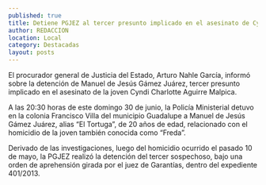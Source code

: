 ```yaml
---
published: true
title: Detiene PGJEZ al tercer presunto implicado en el asesinato de Cyndi Charlotte Aguirre Malpica
author: REDACCION
location: Local
category: Destacadas
layout: posts
---
```


El procurador general de Justicia del Estado, Arturo Nahle García, informó sobre la detención de Manuel de Jesús Gámez Juárez, tercer presunto implicado en el asesinato de la joven Cyndi Charlotte Aguirre Malpica.

A las 20:30 horas de este domingo 30 de junio, la Policía Ministerial detuvo en la colonia Francisco Villa del municipio Guadalupe a Manuel de Jesús Gámez Juárez, alias “El Tortuga”, de 20 años de edad, relacionado con el homicidio de la joven también conocida como “Freda”.

Derivado de las investigaciones, luego del homicidio ocurrido el pasado 10 de mayo, la PGJEZ realizó la detención del tercer sospechoso, bajo una orden de aprehensión girada por el juez de Garantías, dentro del expediente 401/2013.
